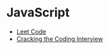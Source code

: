 # JavaScript

- [Leet Code](js/leetCode/index.md)
- [Cracking the Coding Interview](js/CtCI/index.md)
